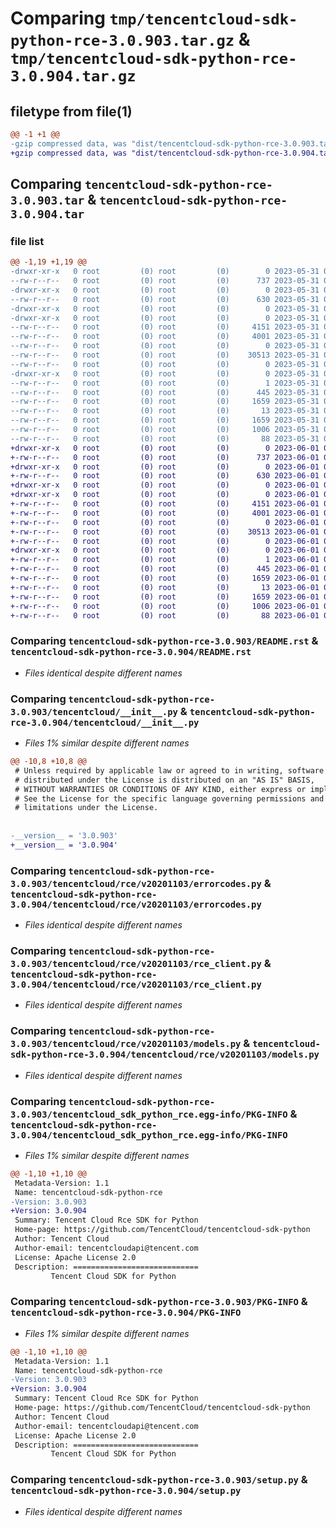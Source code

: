 # Comparing `tmp/tencentcloud-sdk-python-rce-3.0.903.tar.gz` & `tmp/tencentcloud-sdk-python-rce-3.0.904.tar.gz`

## filetype from file(1)

```diff
@@ -1 +1 @@
-gzip compressed data, was "dist/tencentcloud-sdk-python-rce-3.0.903.tar", last modified: Wed May 31 02:17:56 2023, max compression
+gzip compressed data, was "dist/tencentcloud-sdk-python-rce-3.0.904.tar", last modified: Thu Jun  1 02:43:37 2023, max compression
```

## Comparing `tencentcloud-sdk-python-rce-3.0.903.tar` & `tencentcloud-sdk-python-rce-3.0.904.tar`

### file list

```diff
@@ -1,19 +1,19 @@
-drwxr-xr-x   0 root         (0) root         (0)        0 2023-05-31 02:17:56.000000 tencentcloud-sdk-python-rce-3.0.903/
--rw-r--r--   0 root         (0) root         (0)      737 2023-05-31 02:17:55.000000 tencentcloud-sdk-python-rce-3.0.903/README.rst
-drwxr-xr-x   0 root         (0) root         (0)        0 2023-05-31 02:17:56.000000 tencentcloud-sdk-python-rce-3.0.903/tencentcloud/
--rw-r--r--   0 root         (0) root         (0)      630 2023-05-31 02:17:55.000000 tencentcloud-sdk-python-rce-3.0.903/tencentcloud/__init__.py
-drwxr-xr-x   0 root         (0) root         (0)        0 2023-05-31 02:17:56.000000 tencentcloud-sdk-python-rce-3.0.903/tencentcloud/rce/
-drwxr-xr-x   0 root         (0) root         (0)        0 2023-05-31 02:17:56.000000 tencentcloud-sdk-python-rce-3.0.903/tencentcloud/rce/v20201103/
--rw-r--r--   0 root         (0) root         (0)     4151 2023-05-31 02:17:55.000000 tencentcloud-sdk-python-rce-3.0.903/tencentcloud/rce/v20201103/errorcodes.py
--rw-r--r--   0 root         (0) root         (0)     4001 2023-05-31 02:17:55.000000 tencentcloud-sdk-python-rce-3.0.903/tencentcloud/rce/v20201103/rce_client.py
--rw-r--r--   0 root         (0) root         (0)        0 2023-05-31 02:17:55.000000 tencentcloud-sdk-python-rce-3.0.903/tencentcloud/rce/v20201103/__init__.py
--rw-r--r--   0 root         (0) root         (0)    30513 2023-05-31 02:17:55.000000 tencentcloud-sdk-python-rce-3.0.903/tencentcloud/rce/v20201103/models.py
--rw-r--r--   0 root         (0) root         (0)        0 2023-05-31 02:17:55.000000 tencentcloud-sdk-python-rce-3.0.903/tencentcloud/rce/__init__.py
-drwxr-xr-x   0 root         (0) root         (0)        0 2023-05-31 02:17:56.000000 tencentcloud-sdk-python-rce-3.0.903/tencentcloud_sdk_python_rce.egg-info/
--rw-r--r--   0 root         (0) root         (0)        1 2023-05-31 02:17:56.000000 tencentcloud-sdk-python-rce-3.0.903/tencentcloud_sdk_python_rce.egg-info/dependency_links.txt
--rw-r--r--   0 root         (0) root         (0)      445 2023-05-31 02:17:56.000000 tencentcloud-sdk-python-rce-3.0.903/tencentcloud_sdk_python_rce.egg-info/SOURCES.txt
--rw-r--r--   0 root         (0) root         (0)     1659 2023-05-31 02:17:56.000000 tencentcloud-sdk-python-rce-3.0.903/tencentcloud_sdk_python_rce.egg-info/PKG-INFO
--rw-r--r--   0 root         (0) root         (0)       13 2023-05-31 02:17:56.000000 tencentcloud-sdk-python-rce-3.0.903/tencentcloud_sdk_python_rce.egg-info/top_level.txt
--rw-r--r--   0 root         (0) root         (0)     1659 2023-05-31 02:17:56.000000 tencentcloud-sdk-python-rce-3.0.903/PKG-INFO
--rw-r--r--   0 root         (0) root         (0)     1006 2023-05-31 02:17:55.000000 tencentcloud-sdk-python-rce-3.0.903/setup.py
--rw-r--r--   0 root         (0) root         (0)       88 2023-05-31 02:17:56.000000 tencentcloud-sdk-python-rce-3.0.903/setup.cfg
+drwxr-xr-x   0 root         (0) root         (0)        0 2023-06-01 02:43:37.000000 tencentcloud-sdk-python-rce-3.0.904/
+-rw-r--r--   0 root         (0) root         (0)      737 2023-06-01 02:43:37.000000 tencentcloud-sdk-python-rce-3.0.904/README.rst
+drwxr-xr-x   0 root         (0) root         (0)        0 2023-06-01 02:43:37.000000 tencentcloud-sdk-python-rce-3.0.904/tencentcloud/
+-rw-r--r--   0 root         (0) root         (0)      630 2023-06-01 02:43:37.000000 tencentcloud-sdk-python-rce-3.0.904/tencentcloud/__init__.py
+drwxr-xr-x   0 root         (0) root         (0)        0 2023-06-01 02:43:37.000000 tencentcloud-sdk-python-rce-3.0.904/tencentcloud/rce/
+drwxr-xr-x   0 root         (0) root         (0)        0 2023-06-01 02:43:37.000000 tencentcloud-sdk-python-rce-3.0.904/tencentcloud/rce/v20201103/
+-rw-r--r--   0 root         (0) root         (0)     4151 2023-06-01 02:43:37.000000 tencentcloud-sdk-python-rce-3.0.904/tencentcloud/rce/v20201103/errorcodes.py
+-rw-r--r--   0 root         (0) root         (0)     4001 2023-06-01 02:43:37.000000 tencentcloud-sdk-python-rce-3.0.904/tencentcloud/rce/v20201103/rce_client.py
+-rw-r--r--   0 root         (0) root         (0)        0 2023-06-01 02:43:37.000000 tencentcloud-sdk-python-rce-3.0.904/tencentcloud/rce/v20201103/__init__.py
+-rw-r--r--   0 root         (0) root         (0)    30513 2023-06-01 02:43:37.000000 tencentcloud-sdk-python-rce-3.0.904/tencentcloud/rce/v20201103/models.py
+-rw-r--r--   0 root         (0) root         (0)        0 2023-06-01 02:43:37.000000 tencentcloud-sdk-python-rce-3.0.904/tencentcloud/rce/__init__.py
+drwxr-xr-x   0 root         (0) root         (0)        0 2023-06-01 02:43:37.000000 tencentcloud-sdk-python-rce-3.0.904/tencentcloud_sdk_python_rce.egg-info/
+-rw-r--r--   0 root         (0) root         (0)        1 2023-06-01 02:43:37.000000 tencentcloud-sdk-python-rce-3.0.904/tencentcloud_sdk_python_rce.egg-info/dependency_links.txt
+-rw-r--r--   0 root         (0) root         (0)      445 2023-06-01 02:43:37.000000 tencentcloud-sdk-python-rce-3.0.904/tencentcloud_sdk_python_rce.egg-info/SOURCES.txt
+-rw-r--r--   0 root         (0) root         (0)     1659 2023-06-01 02:43:37.000000 tencentcloud-sdk-python-rce-3.0.904/tencentcloud_sdk_python_rce.egg-info/PKG-INFO
+-rw-r--r--   0 root         (0) root         (0)       13 2023-06-01 02:43:37.000000 tencentcloud-sdk-python-rce-3.0.904/tencentcloud_sdk_python_rce.egg-info/top_level.txt
+-rw-r--r--   0 root         (0) root         (0)     1659 2023-06-01 02:43:37.000000 tencentcloud-sdk-python-rce-3.0.904/PKG-INFO
+-rw-r--r--   0 root         (0) root         (0)     1006 2023-06-01 02:43:37.000000 tencentcloud-sdk-python-rce-3.0.904/setup.py
+-rw-r--r--   0 root         (0) root         (0)       88 2023-06-01 02:43:37.000000 tencentcloud-sdk-python-rce-3.0.904/setup.cfg
```

### Comparing `tencentcloud-sdk-python-rce-3.0.903/README.rst` & `tencentcloud-sdk-python-rce-3.0.904/README.rst`

 * *Files identical despite different names*

### Comparing `tencentcloud-sdk-python-rce-3.0.903/tencentcloud/__init__.py` & `tencentcloud-sdk-python-rce-3.0.904/tencentcloud/__init__.py`

 * *Files 1% similar despite different names*

```diff
@@ -10,8 +10,8 @@
 # Unless required by applicable law or agreed to in writing, software
 # distributed under the License is distributed on an "AS IS" BASIS,
 # WITHOUT WARRANTIES OR CONDITIONS OF ANY KIND, either express or implied.
 # See the License for the specific language governing permissions and
 # limitations under the License.
 
 
-__version__ = '3.0.903'
+__version__ = '3.0.904'
```

### Comparing `tencentcloud-sdk-python-rce-3.0.903/tencentcloud/rce/v20201103/errorcodes.py` & `tencentcloud-sdk-python-rce-3.0.904/tencentcloud/rce/v20201103/errorcodes.py`

 * *Files identical despite different names*

### Comparing `tencentcloud-sdk-python-rce-3.0.903/tencentcloud/rce/v20201103/rce_client.py` & `tencentcloud-sdk-python-rce-3.0.904/tencentcloud/rce/v20201103/rce_client.py`

 * *Files identical despite different names*

### Comparing `tencentcloud-sdk-python-rce-3.0.903/tencentcloud/rce/v20201103/models.py` & `tencentcloud-sdk-python-rce-3.0.904/tencentcloud/rce/v20201103/models.py`

 * *Files identical despite different names*

### Comparing `tencentcloud-sdk-python-rce-3.0.903/tencentcloud_sdk_python_rce.egg-info/PKG-INFO` & `tencentcloud-sdk-python-rce-3.0.904/tencentcloud_sdk_python_rce.egg-info/PKG-INFO`

 * *Files 1% similar despite different names*

```diff
@@ -1,10 +1,10 @@
 Metadata-Version: 1.1
 Name: tencentcloud-sdk-python-rce
-Version: 3.0.903
+Version: 3.0.904
 Summary: Tencent Cloud Rce SDK for Python
 Home-page: https://github.com/TencentCloud/tencentcloud-sdk-python
 Author: Tencent Cloud
 Author-email: tencentcloudapi@tencent.com
 License: Apache License 2.0
 Description: ============================
         Tencent Cloud SDK for Python
```

### Comparing `tencentcloud-sdk-python-rce-3.0.903/PKG-INFO` & `tencentcloud-sdk-python-rce-3.0.904/PKG-INFO`

 * *Files 1% similar despite different names*

```diff
@@ -1,10 +1,10 @@
 Metadata-Version: 1.1
 Name: tencentcloud-sdk-python-rce
-Version: 3.0.903
+Version: 3.0.904
 Summary: Tencent Cloud Rce SDK for Python
 Home-page: https://github.com/TencentCloud/tencentcloud-sdk-python
 Author: Tencent Cloud
 Author-email: tencentcloudapi@tencent.com
 License: Apache License 2.0
 Description: ============================
         Tencent Cloud SDK for Python
```

### Comparing `tencentcloud-sdk-python-rce-3.0.903/setup.py` & `tencentcloud-sdk-python-rce-3.0.904/setup.py`

 * *Files identical despite different names*

